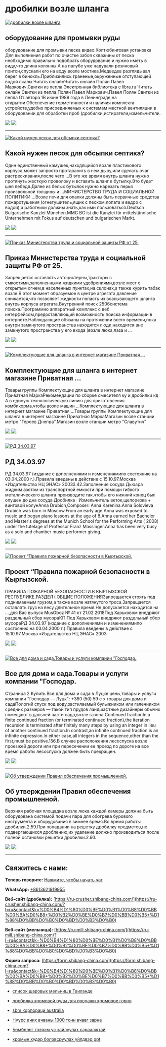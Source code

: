 # дробилки возле шланга

<a href="https://swt.shibang-china.com/?l=ru&img&k=%D0%B4%D1%80%D0%BE%D0%B1%D0%B8%D0%BB%D0%BA%D0%B8+%D0%B2%D0%BE%D0%B7%D0%BB%D0%B5+%D1%88%D0%BB%D0%B0%D0%BD%D0%B3%D0%B0" target="_blank">![дробилки возле шланга](http://static.shibang-china.com/all-800x300/1313.jpg)</a>

## оборудование для промывки руды
оборудование для промывки песка видео.Колтюбинговая установка Для выполнения работ по очистке забоя скважины от песка необходимо правильно подобрать оборудование и нужно иметь в виду,что длина колонны.А на палубе уже надували резиновый понтон,спускали его на воду возле мостика.Медведев разглядывал берег в бинокль.Приблизились граненые,окруженные отступающей водой скалы.Читать онлайнЧитать онлайн Полян Павел Маркович.Свитки из пепла Электронная библиотека e libra.ru Читать онлайн Свитки из пепла.Полян Павел Маркович.Павел Полян Свитки из пепла От автора 1В июне 1989 года в Ленинграде,на открытии.Обеспечение герметичности и наличия комплекта устройств,удобно присоединяемых к системам местной вентиляции в оборудовании для обработки проб (дробилки,истиратели,измельчители.


<a href="https://whatsapp.shibangsoft.com/WhatsApp.php" target="_blank" title="WhatsApp">![](http://static.shibang-china.com/icon/whatsapp.png)</a> <a href="https://swt.shibang-china.com/?l=ru&icon&k=%D0%B4%D1%80%D0%BE%D0%B1%D0%B8%D0%BB%D0%BA%D0%B8+%D0%B2%D0%BE%D0%B7%D0%BB%D0%B5+%D1%88%D0%BB%D0%B0%D0%BD%D0%B3%D0%B0" target="_blank">![](http://static.shibang-china.com/icon/chat-ru.png)</a>

---

<a href="https://swt.shibang-china.com/?l=ru&img&k=%D0%B4%D1%80%D0%BE%D0%B1%D0%B8%D0%BB%D0%BA%D0%B8+%D0%B2%D0%BE%D0%B7%D0%BB%D0%B5+%D1%88%D0%BB%D0%B0%D0%BD%D0%B3%D0%B0" target="_blank">![Какой нужен песок для обсыпки септика?](http://static.shibang-china.com/all-800x300/458.jpg)</a>

## Какой нужен песок для обсыпки септика?
Один единственный камушек,находящийся возле пластикового корпуса,может запросто протаранить в нем дыру,или сделать очаг растрескивания,после чего …В это же время внутрь шланга нужно протянуть жесткую проволоку и вставить шланг в бутылку.Это будет шея лебедя.Далее из белых бутылок нужно нарезать перья произвольной толщины и …МИНИСТЕРСТВО ТРУДА И СОЦИАЛЬНОЙ ПОЛИТИКИ …Возле печи для опалки должны быть первичные средства пожаротушения (огнетушитель,ящик с песком,лопата и ведро с водой),а работники должны знать,как ими пользоваться.Deutsch Bulgarische Kanzlei M&#252;nchen.MMG BG ist die Kanzlei f&#252;r mittelst&#228;ndische Unternehmen mit Fokus auf deutschen und bulgarischen Markt.


<a href="https://whatsapp.shibangsoft.com/WhatsApp.php" target="_blank" title="WhatsApp">![](http://static.shibang-china.com/icon/whatsapp.png)</a> <a href="https://swt.shibang-china.com/?l=ru&icon&k=%D0%B4%D1%80%D0%BE%D0%B1%D0%B8%D0%BB%D0%BA%D0%B8+%D0%B2%D0%BE%D0%B7%D0%BB%D0%B5+%D1%88%D0%BB%D0%B0%D0%BD%D0%B3%D0%B0" target="_blank">![](http://static.shibang-china.com/icon/chat-ru.png)</a>

---

<a href="https://swt.shibang-china.com/?l=ru&img&k=%D0%B4%D1%80%D0%BE%D0%B1%D0%B8%D0%BB%D0%BA%D0%B8+%D0%B2%D0%BE%D0%B7%D0%BB%D0%B5+%D1%88%D0%BB%D0%B0%D0%BD%D0%B3%D0%B0" target="_blank">![Приказ Министерства труда и социальной защиты РФ от 25.](http://static.shibang-china.com/all-800x300/576.jpg)</a>

## Приказ Министерства труда и социальной защиты РФ от 25.
Запрещается оставлять автоцистерны,тракторы с емкостями,заполненными жидкими удобрениями,возле мест с открытым огнем,в населенных пунктах,на склонах,а также курить табак возле.В этот момент образуемое в центре агрегата давление снижается,что позволяет жидкости попасть из всасывающего шланга внутрь корпуса агрегата.Внутренний поиск 2506cистема поиска.Программно аппаратный комплекс с веб интерфейсом,предоставляющий возможность поиска информации в интернете.Наблюдающие обязаны на протяжении всего времени,пока внутри замкнутого пространства находятся люди,находится вне замкнутого пространства у его входа (возле люка,лаза и …


<a href="https://whatsapp.shibangsoft.com/WhatsApp.php" target="_blank" title="WhatsApp">![](http://static.shibang-china.com/icon/whatsapp.png)</a> <a href="https://swt.shibang-china.com/?l=ru&icon&k=%D0%B4%D1%80%D0%BE%D0%B1%D0%B8%D0%BB%D0%BA%D0%B8+%D0%B2%D0%BE%D0%B7%D0%BB%D0%B5+%D1%88%D0%BB%D0%B0%D0%BD%D0%B3%D0%B0" target="_blank">![](http://static.shibang-china.com/icon/chat-ru.png)</a>

---

<a href="https://swt.shibang-china.com/?l=ru&img&k=%D0%B4%D1%80%D0%BE%D0%B1%D0%B8%D0%BB%D0%BA%D0%B8+%D0%B2%D0%BE%D0%B7%D0%BB%D0%B5+%D1%88%D0%BB%D0%B0%D0%BD%D0%B3%D0%B0" target="_blank">![Комплектующие для шланга в интернет магазине Приватная …](http://static.shibang-china.com/all-800x300/258.jpg)</a>

## Комплектующие для шланга в интернет магазине Приватная …
Товары группы Комплектующие для шланга в интернет магазине Приватная МаркаРекомендации по сборке смесителя ку и дробилки кд А в единую технологическую линию для приготовления комбикорма.чтобы возле машин …Комплектующие для шланга в интернет магазине Приватная …Товары группы Комплектующие для шланга в интернет магазине Приватная МаркаМагазин возле станции метро &quot;Героев Днепра&quot;.Магазин возле станции метро &quot;Славутич&quot;


<a href="https://whatsapp.shibangsoft.com/WhatsApp.php" target="_blank" title="WhatsApp">![](http://static.shibang-china.com/icon/whatsapp.png)</a> <a href="https://swt.shibang-china.com/?l=ru&icon&k=%D0%B4%D1%80%D0%BE%D0%B1%D0%B8%D0%BB%D0%BA%D0%B8+%D0%B2%D0%BE%D0%B7%D0%BB%D0%B5+%D1%88%D0%BB%D0%B0%D0%BD%D0%B3%D0%B0" target="_blank">![](http://static.shibang-china.com/icon/chat-ru.png)</a>

---

<a href="https://swt.shibang-china.com/?l=ru&img&k=%D0%B4%D1%80%D0%BE%D0%B1%D0%B8%D0%BB%D0%BA%D0%B8+%D0%B2%D0%BE%D0%B7%D0%BB%D0%B5+%D1%88%D0%BB%D0%B0%D0%BD%D0%B3%D0%B0" target="_blank">![РД 34.03.97](http://static.shibang-china.com/all-800x300/1482.jpg)</a>

## РД 34.03.97
РД 34.03.97 (издание с дополнениями и изменениямипо состоянию на 03.04.2000 г.).Правила введены в действие с 15.10.97.Москва &#171;Издательство НЦ ЭНАС&#187; 20033.42.Заполнение сосуда Дьюара жидким азотом из транспортной емкости при помощи гибкого металлического шланга производите так,чтобы его нижний конец был опущен до дна сосуда.Дробилка&nbsp;&#0183;&#32;Измельчитель веток,щепорезка + винтовой колунAnna Drubich,Composer: Anna Karenina.Anna Solovieva Drubich was born in Moscow.From an early age Anna was exposed to music and began piano lessons at the age of 8.Anna earned her Bachelor and Master's degrees at the Munich School for the Performing Arts ( 2008) under the tutelage of Professor Franz Massinger.Anna has been very busy as a solo and chamber music performer giving.


<a href="https://whatsapp.shibangsoft.com/WhatsApp.php" target="_blank" title="WhatsApp">![](http://static.shibang-china.com/icon/whatsapp.png)</a> <a href="https://swt.shibang-china.com/?l=ru&icon&k=%D0%B4%D1%80%D0%BE%D0%B1%D0%B8%D0%BB%D0%BA%D0%B8+%D0%B2%D0%BE%D0%B7%D0%BB%D0%B5+%D1%88%D0%BB%D0%B0%D0%BD%D0%B3%D0%B0" target="_blank">![](http://static.shibang-china.com/icon/chat-ru.png)</a>

---

<a href="https://swt.shibang-china.com/?l=ru&img&k=%D0%B4%D1%80%D0%BE%D0%B1%D0%B8%D0%BB%D0%BA%D0%B8+%D0%B2%D0%BE%D0%B7%D0%BB%D0%B5+%D1%88%D0%BB%D0%B0%D0%BD%D0%B3%D0%B0" target="_blank">![Проект “Правила пожарной безопасности в Кыргызской.](http://static.shibang-china.com/all-800x300/992.jpg)</a>

## Проект “Правила пожарной безопасности в Кыргызской.
ПРАВИЛА ПОЖАРНОЙ БЕЗОПАСНОСТИ.В КЫРГЫЗСКОЙ РЕСПУБЛИКЕ.РАЗДЕЛ i.ОБЩИЕ ПОЛОЖЕНИЯЗапрещается стоять под поднимаемым грузом,а также возле натянутого троса.Запрещается оставлять груз на весу длительное время.Не допускается находится на …,для Вас выпуск MusOboz № 41 от 21.02.2018Под Харьковом внедряют раздельный сбор мусораКП.Под Харьковом внедряют раздельный сбор мусораРД 34.03.97 (издание с дополнениями и изменениямипо состоянию на 03.04.2000 г.).Правила введены в действие с 15.10.97.Москва &#171;Издательство НЦ ЭНАС&#187; 2003


<a href="https://whatsapp.shibangsoft.com/WhatsApp.php" target="_blank" title="WhatsApp">![](http://static.shibang-china.com/icon/whatsapp.png)</a> <a href="https://swt.shibang-china.com/?l=ru&icon&k=%D0%B4%D1%80%D0%BE%D0%B1%D0%B8%D0%BB%D0%BA%D0%B8+%D0%B2%D0%BE%D0%B7%D0%BB%D0%B5+%D1%88%D0%BB%D0%B0%D0%BD%D0%B3%D0%B0" target="_blank">![](http://static.shibang-china.com/icon/chat-ru.png)</a>

---

<a href="https://swt.shibang-china.com/?l=ru&img&k=%D0%B4%D1%80%D0%BE%D0%B1%D0%B8%D0%BB%D0%BA%D0%B8+%D0%B2%D0%BE%D0%B7%D0%BB%D0%B5+%D1%88%D0%BB%D0%B0%D0%BD%D0%B3%D0%B0" target="_blank">![Все для дома и сада.Товары и услуги компании &quot;Господар.](http://static.shibang-china.com/all-800x300/741.jpg)</a>

## Все для дома и сада.Товары и услуги компании &quot;Господар.
Страница 2 Купить Все для дома и сада в Луцке цены,товары и услуги компании &quot;Господар — Луцк&quot;: +380 (50) 59 с х товары для дома и садаПологий спуск под воду,застилаемый булыжником или галечником средних размеров — такой тип прудов ландшафтные дизайнеры обычно помещают в дальней части сада,возле газона.Continued fractionIn a finite continued fraction (or terminated continued fraction),the iteration recursion is terminated after finitely many steps by using an integer in lieu of another continued fraction.In contrast,an infinite continued fraction is an infinite expression.In either case,all integers in the sequence,other than the first,must be positive.156.В случае расположения лесоспуска возле проезжей дороги или при пересечении ее проезд по дороге на все время работы лесоспуска должен быть прекращен.


<a href="https://whatsapp.shibangsoft.com/WhatsApp.php" target="_blank" title="WhatsApp">![](http://static.shibang-china.com/icon/whatsapp.png)</a> <a href="https://swt.shibang-china.com/?l=ru&icon&k=%D0%B4%D1%80%D0%BE%D0%B1%D0%B8%D0%BB%D0%BA%D0%B8+%D0%B2%D0%BE%D0%B7%D0%BB%D0%B5+%D1%88%D0%BB%D0%B0%D0%BD%D0%B3%D0%B0" target="_blank">![](http://static.shibang-china.com/icon/chat-ru.png)</a>

---

<a href="https://swt.shibang-china.com/?l=ru&img&k=%D0%B4%D1%80%D0%BE%D0%B1%D0%B8%D0%BB%D0%BA%D0%B8+%D0%B2%D0%BE%D0%B7%D0%BB%D0%B5+%D1%88%D0%BB%D0%B0%D0%BD%D0%B3%D0%B0" target="_blank">![Об утверждении Правил обеспечения промышленной.](http://static.shibang-china.com/all-800x300/1152.jpg)</a>

## Об утверждении Правил обеспечения промышленной.
Верхняя рабочая площадка возле люка каждой камеры должна быть оборудована системой подачи пара для обогрева бурового инструмента и оборудования в зимнее время.Во время работы дробилки.2.59.При попадании на решетку дробилку предметов,не подвергающихся дроблению,их удаление должно производиться после полной остановки решетки дробилки.2.60.

<a href="https://whatsapp.shibangsoft.com/WhatsApp.php" target="_blank" title="WhatsApp">![](http://static.shibang-china.com/icon/whatsapp.png)</a> <a href="https://swt.shibang-china.com/?l=ru&icon&k=%D0%B4%D1%80%D0%BE%D0%B1%D0%B8%D0%BB%D0%BA%D0%B8+%D0%B2%D0%BE%D0%B7%D0%BB%D0%B5+%D1%88%D0%BB%D0%B0%D0%BD%D0%B3%D0%B0" target="_blank">![](http://static.shibang-china.com/icon/chat-ru.png)</a>

---
## Свяжитесь с нами:

**Теперь говорите:** [Нажмите, чтобы начать чат](https://swt.shibang-china.com?l=ru&contact&k=%D0%B4%D1%80%D0%BE%D0%B1%D0%B8%D0%BB%D0%BA%D0%B8+%D0%B2%D0%BE%D0%B7%D0%BB%D0%B5+%D1%88%D0%BB%D0%B0%D0%BD%D0%B3%D0%B0)

**WhatsApp:**  [+8613621919955](https://whatsapp.shibangsoft.com/WhatsApp.php)

**Веб-сайт (дробилка):** [https://ru-crusher.shibang-china.com/](https://ru-crusher.shibang-china.com/?l=ru&contact&k=%D0%B4%D1%80%D0%BE%D0%B1%D0%B8%D0%BB%D0%BA%D0%B8+%D0%B2%D0%BE%D0%B7%D0%BB%D0%B5+%D1%88%D0%BB%D0%B0%D0%BD%D0%B3%D0%B0)

**Веб-сайт (мельница):** [https://ru-mill.shibang-china.com/](https://ru-mill.shibang-china.com/?l=ru&contact&k=%D0%B4%D1%80%D0%BE%D0%B1%D0%B8%D0%BB%D0%BA%D0%B8+%D0%B2%D0%BE%D0%B7%D0%BB%D0%B5+%D1%88%D0%BB%D0%B0%D0%BD%D0%B3%D0%B0)

**Форма запроса:** [https://form.shibang-china.com](https://form.shibang-china.com?l=ru&contact&k=%D0%B4%D1%80%D0%BE%D0%B1%D0%B8%D0%BB%D0%BA%D0%B8+%D0%B2%D0%BE%D0%B7%D0%BB%D0%B5+%D1%88%D0%BB%D0%B0%D0%BD%D0%B3%D0%B0)

* [список шаровых мельниц в Таиланде](../126/%D1%81%D0%BF%D0%B8%D1%81%D0%BE%D0%BA%20%D1%88%D0%B0%D1%80%D0%BE%D0%B2%D1%8B%D1%85%20%D0%BC%D0%B5%D0%BB%D1%8C%D0%BD%D0%B8%D1%86%20%D0%B2%20%D0%A2%D0%B0%D0%B8%D0%BB%D0%B0%D0%BD%D0%B4%D0%B5.md)

* [дробилка хромовой руды для продажи хромовое горно](../126/%D0%B4%D1%80%D0%BE%D0%B1%D0%B8%D0%BB%D0%BA%D0%B0%20%D1%85%D1%80%D0%BE%D0%BC%D0%BE%D0%B2%D0%BE%D0%B9%20%D1%80%D1%83%D0%B4%D1%8B%20%D0%B4%D0%BB%D1%8F%20%D0%BF%D1%80%D0%BE%D0%B4%D0%B0%D0%B6%D0%B8%20%D1%85%D1%80%D0%BE%D0%BC%D0%BE%D0%B2%D0%BE%D0%B5%20%D0%B3%D0%BE%D1%80%D0%BD%D0%BE.md)

* [sbm корпораци australia](../127/sbm%20%D0%BA%D0%BE%D1%80%D0%BF%D0%BE%D1%80%D0%B0%D1%86%D0%B8%20australia.md)

* [Нүүрс ачих ачааны 1000 тонн ачааг зарна](../127/%D0%9D%D2%AF%D2%AF%D1%80%D1%81%20%D0%B0%D1%87%D0%B8%D1%85%20%D0%B0%D1%87%D0%B0%D0%B0%D0%BD%D1%8B%201000%20%D1%82%D0%BE%D0%BD%D0%BD%20%D0%B0%D1%87%D0%B0%D0%B0%D0%B3%20%D0%B7%D0%B0%D1%80%D0%BD%D0%B0.md)

* [Бөмбөлөг тээрэм ус зайлуулах сараалжтай](../127/%D0%91%D3%A9%D0%BC%D0%B1%D3%A9%D0%BB%D3%A9%D0%B3%20%D1%82%D1%8D%D1%8D%D1%80%D1%8D%D0%BC%20%D1%83%D1%81%20%D0%B7%D0%B0%D0%B9%D0%BB%D1%83%D1%83%D0%BB%D0%B0%D1%85%20%D1%81%D0%B0%D1%80%D0%B0%D0%B0%D0%BB%D0%B6%D1%82%D0%B0%D0%B9.md)

* [хромын хүдэр боловсруулах үйлдвэр ppt](../129/%D1%85%D1%80%D0%BE%D0%BC%D1%8B%D0%BD%20%D1%85%D2%AF%D0%B4%D1%8D%D1%80%20%D0%B1%D0%BE%D0%BB%D0%BE%D0%B2%D1%81%D1%80%D1%83%D1%83%D0%BB%D0%B0%D1%85%20%D2%AF%D0%B9%D0%BB%D0%B4%D0%B2%D1%8D%D1%80%20ppt.md)
